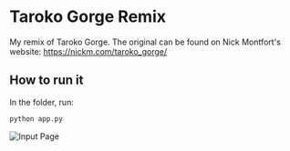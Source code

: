 # Taroko Gorge Remix

My remix of Taroko Gorge. The original can be found on Nick Montfort's website: https://nickm.com/taroko_gorge/

## How to run it

In the folder, run:

```bash
python app.py
```

![Input Page](https://github.com/seokholim/Taroko_remix/blob/main/images/input_page.png)
